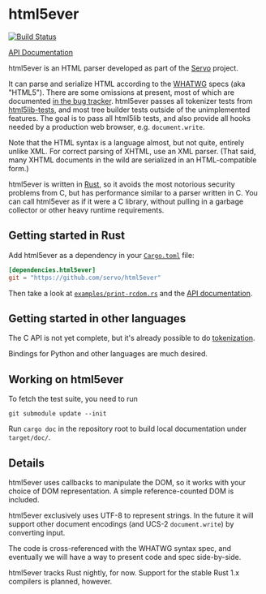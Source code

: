 # html5ever

[![Build Status](https://travis-ci.org/servo/html5ever.svg?branch=master)](https://travis-ci.org/servo/html5ever)

[API Documentation][API documentation]

html5ever is an HTML parser developed as part of the [Servo](https://github.com/servo/servo) project.

It can parse and serialize HTML according to the [WHATWG](https://whatwg.org/) specs (aka "HTML5").  There are some omissions at present, most of which are documented [in the bug tracker](https://github.com/servo/html5ever/issues?q=is%3Aopen+is%3Aissue+label%3Aweb-compat).  html5ever passes all tokenizer tests from [html5lib-tests](https://github.com/html5lib/html5lib-tests), and most tree builder tests outside of the unimplemented features.  The goal is to pass all html5lib tests, and also provide all hooks needed by a production web browser, e.g. `document.write`.

Note that the HTML syntax is a language almost, but not quite, entirely unlike XML.  For correct parsing of XHTML, use an XML parser.  (That said, many XHTML documents in the wild are serialized in an HTML-compatible form.)

html5ever is written in [Rust](http://www.rust-lang.org/), so it avoids the most notorious security problems from C, but has performance similar to a parser written in C.  You can call html5ever as if it were a C library, without pulling in a garbage collector or other heavy runtime requirements.


## Getting started in Rust

Add html5ever as a dependency in your [`Cargo.toml`](http://crates.io/) file:

```toml
[dependencies.html5ever]
git = "https://github.com/servo/html5ever"
```

Then take a look at [`examples/print-rcdom.rs`](https://github.com/servo/html5ever/blob/master/examples/print-rcdom.rs) and the [API documentation][].

## Getting started in other languages

The C API is not yet complete, but it's already possible to do [tokenization](http://mainisusuallyafunction.blogspot.com/2014/08/calling-rust-library-from-c-or-anything.html).

Bindings for Python and other languages are much desired.


## Working on html5ever

To fetch the test suite, you need to run

```
git submodule update --init
```

Run `cargo doc` in the repository root to build local documentation under `target/doc/`.


## Details

html5ever uses callbacks to manipulate the DOM, so it works with your choice of DOM representation.  A simple reference-counted DOM is included.

html5ever exclusively uses UTF-8 to represent strings.  In the future it will support other document encodings (and UCS-2 `document.write`) by converting input.

The code is cross-referenced with the WHATWG syntax spec, and eventually we will have a way to present code and spec side-by-side.

html5ever tracks Rust nightly, for now.  Support for the stable Rust 1.x compilers is planned, however.

[API documentation]: https://kmcallister.github.io/docs/html5ever/html5ever/index.html
